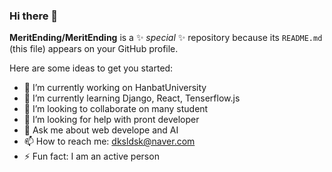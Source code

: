 ### Hi there 👋


**MeritEnding/MeritEnding** is a ✨ _special_ ✨ repository because its `README.md` (this file) appears on your GitHub profile.

Here are some ideas to get you started:

- 🔭 I’m currently working on HanbatUniversity
- 🌱 I’m currently learning Django, React, Tenserflow.js
- 👯 I’m looking to collaborate on many student
- 🤔 I’m looking for help with pront developer
- 💬 Ask me about web develope and AI
- 📫 How to reach me: dksldsk@naver.com
- ⚡ Fun fact: I am an active person

